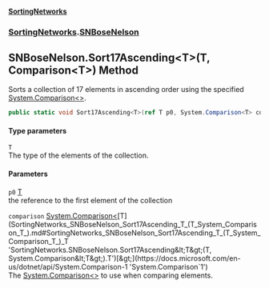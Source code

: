 #### [SortingNetworks](index.md 'index')
### [SortingNetworks](SortingNetworks.md 'SortingNetworks').[SNBoseNelson](SortingNetworks_SNBoseNelson.md 'SortingNetworks.SNBoseNelson')
## SNBoseNelson.Sort17Ascending&lt;T&gt;(T, Comparison&lt;T&gt;) Method
Sorts a collection of 17 elements in ascending order using the specified [System.Comparison&lt;&gt;](https://docs.microsoft.com/en-us/dotnet/api/System.Comparison-1 'System.Comparison`1').  
```csharp
public static void Sort17Ascending<T>(ref T p0, System.Comparison<T> comparison);
```
#### Type parameters
<a name='SortingNetworks_SNBoseNelson_Sort17Ascending_T_(T_System_Comparison_T_)_T'></a>
`T`  
The type of the elements of the collection.
  
#### Parameters
<a name='SortingNetworks_SNBoseNelson_Sort17Ascending_T_(T_System_Comparison_T_)_p0'></a>
`p0` [T](SortingNetworks_SNBoseNelson_Sort17Ascending_T_(T_System_Comparison_T_).md#SortingNetworks_SNBoseNelson_Sort17Ascending_T_(T_System_Comparison_T_)_T 'SortingNetworks.SNBoseNelson.Sort17Ascending&lt;T&gt;(T, System.Comparison&lt;T&gt;).T')  
the reference to the first element of the collection
  
<a name='SortingNetworks_SNBoseNelson_Sort17Ascending_T_(T_System_Comparison_T_)_comparison'></a>
`comparison` [System.Comparison&lt;](https://docs.microsoft.com/en-us/dotnet/api/System.Comparison-1 'System.Comparison`1')[T](SortingNetworks_SNBoseNelson_Sort17Ascending_T_(T_System_Comparison_T_).md#SortingNetworks_SNBoseNelson_Sort17Ascending_T_(T_System_Comparison_T_)_T 'SortingNetworks.SNBoseNelson.Sort17Ascending&lt;T&gt;(T, System.Comparison&lt;T&gt;).T')[&gt;](https://docs.microsoft.com/en-us/dotnet/api/System.Comparison-1 'System.Comparison`1')  
The [System.Comparison&lt;&gt;](https://docs.microsoft.com/en-us/dotnet/api/System.Comparison-1 'System.Comparison`1') to use when comparing elements.
  
